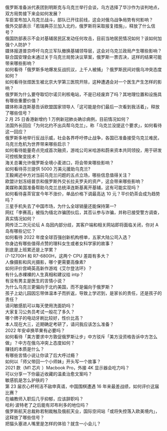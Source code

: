 俄罗斯准备派代表团到明斯克与乌克兰举行会谈，乌方选择了华沙作为谈判地点，双方局势接下来会如何发展？  
车臣宣布加入乌克兰战斗，部队已开往前线，这会对俄乌战争局势有何影响？  
俄外交部表示「若瑞典芬兰加入北约，俄罗斯将采取报复措施」，释放了什么信号？  
俄国防部表示不会对基辅居民区发动任何攻击，目前当地居民情况如何？该如何加强个人防护？  
媒体报道普京呼吁乌克兰军队撤换基辅领导层，这会对乌克兰政局产生哪些影响？  
联合国安理会未通过关于乌克兰局势决议草案，俄罗斯一票否决，这样的结果可能带来哪些影响？  
如何看待「俄罗斯多地爆发反战抗议，上千人被捕」？俄罗斯民间对俄乌冲突态度如何？  
如何看待张煜医生被北京大学第三医院开除，这种遭遇会对一个医生产生怎样的影响？  
俄罗斯为什么要夺取切尔诺贝利核电站，不是已经废弃了吗？其地理位置和设施具有哪些重要价值？  
媒体称泽连斯基告诉欧盟国家领导人「这可能是你们最后一次看到我活着」，释放了哪些信号？  
2 月 25 日香港新增约 1 万例新冠肺炎确诊病例，目前情况如何？  
法国外长回应「为何北约不出兵帮乌克兰」，称「乌克兰没提这个要求」，如何看待这一回应？  
俄罗斯多地举行反战示威，社会各界呼吁停止战争，各国已准备接受乌克兰难民，乌克兰危机为世界带来哪些启示？  
如何看待能量奇点完成首次融资，游戏公司米哈游和蔚来资本共同领投，用于研发可控核聚变技术？  
海关总署允许俄罗斯全境小麦进口，将会带来哪些影响？  
如何看待芬兰提供 5000 万美元援助乌克兰?  
王毅阐述中方对当前乌克兰问题的五点立场，哪些信息值得关注？  
欧盟计划冻结普京和俄罗斯外交长拉夫罗夫的资产，这会带来哪些影响？  
美媒称美国准备帮助乌克兰总统泽连斯基离开基辅，这有可能实现吗？  
如何看待喜茶官宣今年不涨价，单品价格下调最高达 10 元？平价奶茶会成为趋势吗？  
三星手机失去了中国市场，为什么全球销量还能保持第一?  
网红「李赛高」被指为缅北诈骗团伙后，其否认参与诈骗，并称已接受警方调查，真实情况如何？  
网传泛二次元论坛 A 岛因内部分歧，其客户端和相关网站即将面临关闭，你对 A 岛有哪些记忆？  
如何看待 2022 年度全球百强创新机构榜单，五家大陆公司入选？  
你身边有哪些值得点赞的理科女生或者女科学家的故事？  
到底是上班累还是上学累？  
i7-12700H 和 R7-6800H，这两个 CPU 差距有多大？  
人像摄影和风光摄影，哪个更需要高像素?  
如何评价宫崎英高新作游戏《艾尔登法环》？  
有什么赤裸裸的人生真相和建议给 intp？  
有没有男主是医生的言情小说？  
为什么乌克兰更偏向于北约美国，而不是偏向于俄罗斯？  
孩子上幼儿园因忘带体温本子而折返，导致上学迟到，是家长的责任，还是孩子的责任？  
请问敏感肌可以每天使用洗面奶吗？  
大家复习公务员考试一般花了多久？  
哪个牌子的电动牙刷比较好，性价比高？  
本人现在大三，近期确定考研了，请问我应该怎么准备？  
2022 年安卓换苹果有必要吗？  
如何看待「美方要求中方敦促俄罗斯让步」中方驳斥「美方没资格告诉中方怎么做」？中方在俄乌冲突上态度如何？  
赚钱的本质是什么？  
有哪些言情小说让你读了后大呼过瘾？  
如何以「师父带回一个小师妹」开头写一个故事？  
2021 款（M1 芯片 ）Macbook Pro，外接 4K 显示器会吃力吗？  
可以分享一下你最近收藏的温柔治愈文案吗？  
敏感肌是怎么护肤的？  
第 23 届农心杯柯洁不敌申真谞，中国围棋遭遇 16 年来最差战绩，如何评价这届比赛？  
在编教师入职后几乎抑郁，应该辞职吗？  
哈利·波特老了之后能有邓布利多的地位吗？  
俄罗斯航天总裁称若制裁触及俄航天业，国际空间站「或将失控落入欧美境内」，这释放了哪些信号？  
把猫头塞进人嘴里是怎样的体验？就含一小会儿？  
